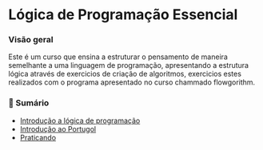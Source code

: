 # Lógica de Programação Essencial

### Visão geral
<p>Este é um curso que ensina a estruturar o pensamento de maneira semelhante a uma linguagem de programação, apresentando a estrutura lógica através de exercicios de criação de algoritmos, exercicios estes realizados com o programa apresentado no curso chammado flowgorithm. </p> 

###  📑 Sumário

<ul>
  <li><a href="https://github.com/stpn-lopes/dio_estudos/blob/main/html_web_developer/L%C3%B3gica%20de%20Programa%C3%A7%C3%A3o%20Essencial/intro_logica_programa%C3%A7%C3%A3o.md">Introdução a lógica de programação</a></li>
  <li><a href="https://github.com/stpn-lopes/dio_estudos/blob/main/html_web_developer/L%C3%B3gica%20de%20Programa%C3%A7%C3%A3o%20Essencial/intro_ao_portugol.md">Introdução ao Portugol</a></li>
  <li><a href="https://github.com/stpn-lopes/dio_estudos/tree/main/html_web_developer/L%C3%B3gica%20de%20Programa%C3%A7%C3%A3o%20Essencial/Praticando">Praticando</a></li>
 </ul>
